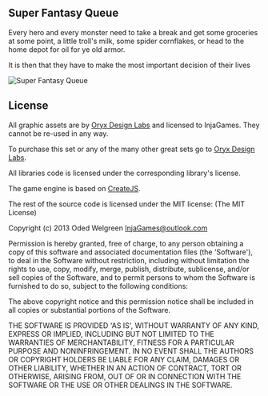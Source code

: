 ## Super Fantasy Queue

Every hero and every monster need to take a break and get some groceries at some point, a little troll's milk, some spider cornflakes, or head to the home depot for oil for ye old armor. 

It is then that they have to make the most important decision of their lives

![Super Fantasy Queue](http://i.imgur.com/My7PTSU.gif)

## License

All graphic assets are by [Oryx Design Labs](http://oryxdesignlab.com) and licensed to InjaGames. They cannot be re-used in any way.

To purchase this set or any of the many other great sets go to [Oryx Design Labs](http://oryxdesignlab.com).


All libraries code is licensed under the corresponding library's license.

The game engine is based on [CreateJS](http://www.createjs.com).


The rest of the source code is licensed  under the MIT license:
(The MIT License)

Copyright (c) 2013 Oded Welgreen InjaGames@outlook.com

Permission is hereby granted, free of charge, to any person obtaining a copy of this software and associated documentation files (the 'Software'), to deal in the Software without restriction, including without limitation the rights to use, copy, modify, merge, publish, distribute, sublicense, and/or sell copies of the Software, and to permit persons to whom the Software is furnished to do so, subject to the following conditions:

The above copyright notice and this permission notice shall be included in all copies or substantial portions of the Software.

THE SOFTWARE IS PROVIDED 'AS IS', WITHOUT WARRANTY OF ANY KIND, EXPRESS OR IMPLIED, INCLUDING BUT NOT LIMITED TO THE WARRANTIES OF MERCHANTABILITY, FITNESS FOR A PARTICULAR PURPOSE AND NONINFRINGEMENT. IN NO EVENT SHALL THE AUTHORS OR COPYRIGHT HOLDERS BE LIABLE FOR ANY CLAIM, DAMAGES OR OTHER LIABILITY, WHETHER IN AN ACTION OF CONTRACT, TORT OR OTHERWISE, ARISING FROM, OUT OF OR IN CONNECTION WITH THE SOFTWARE OR THE USE OR OTHER DEALINGS IN THE SOFTWARE.